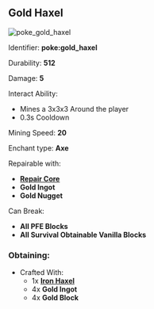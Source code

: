 ## Gold Haxel
![poke_gold_haxel](https://github.com/ItsMePok/PFE/assets/136857747/baac8c3d-0898-4274-a85f-071d9af3529b)

Identifier: **poke:gold_haxel**

Durability: **512**

Damage: **5**

Interact Ability:
* Mines a 3x3x3 Around the player
* 0.3s Cooldown

Mining Speed: **20**

Enchant type: **Axe**

Repairable with:
* **[Repair Core](https://github.com/ItsMePok/PFE/wiki/Repair-Core)**
* **Gold Ingot**
* **Gold Nugget**

Can Break:
* **All PFE Blocks**
* **All Survival Obtainable Vanilla Blocks**

### Obtaining:
* Crafted With:
    * 1x **[Iron Haxel](https://github.com/ItsMePok/PFE/wiki/Iron-Haxel)**
    * 4x **Gold Ingot**
    * 4x **Gold Block**